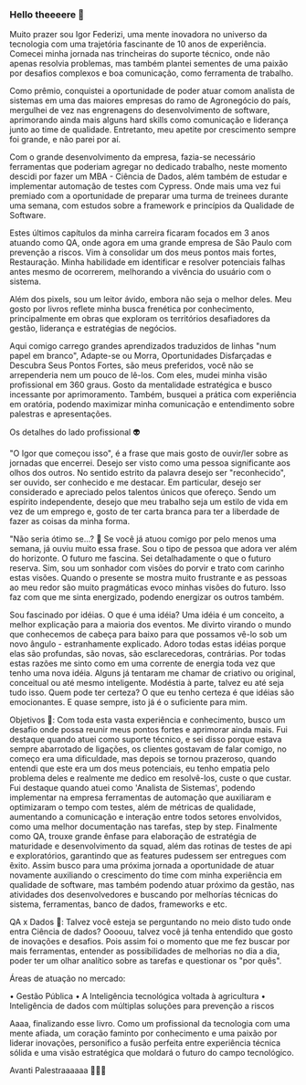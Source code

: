 ### Hello theeeere 👋

Muito prazer sou Igor Federizi, uma mente inovadora no universo da tecnologia com uma trajetória fascinante de 10 anos de experiência. Comecei minha jornada nas trincheiras do suporte técnico, onde não apenas resolvia problemas, mas também plantei sementes de uma paixão por desafios complexos e boa comunicação, como ferramenta de trabalho.

Como prêmio, conquistei a oportunidade de poder atuar comom analista de sistemas em uma das maiores empresas do ramo de Agronegócio do país, mergulhei de vez nas engrenagens do desenvolvimento de software, aprimorando ainda mais alguns hard skills como comunicação e liderança junto ao time de qualidade. Entretanto, meu apetite por crescimento sempre foi grande, e não parei por aí.

Com o grande desenvolvimento da empresa, fazia-se necessário ferramentas que poderiam agregar no dedicado trabalho, neste momento descidi por fazer um MBA - Ciência de Dados, além também de estudar e implementar automação de testes com Cypress. Onde mais uma vez fui premiado com a oportunidade de preparar uma turma de treinees durante uma semana, com estudos sobre a framework e princípios da Qualidade de Software.

Estes últimos capítulos da minha carreira ficaram focados em 3 anos atuando como QA, onde agora em uma grande empresa de São Paulo com prevenção a riscos. Vim à consolidar um dos meus pontos mais fortes, Restauração. Minha habilidade em identificar e resolver potenciais falhas antes mesmo de ocorrerem, melhorando a vivência do usuário com o sistema.

Além dos pixels, sou um leitor ávido, embora não seja o melhor deles. Meu gosto por livros reflete minha busca frenética por conhecimento, principalmente em obras que exploram os territórios desafiadores da gestão, liderança e estratégias de negócios. 

Aqui comigo carrego grandes aprendizados traduzidos de linhas "num papel em branco", Adapte-se ou Morra, Oportunidades Disfarçadas e Descubra Seus Pontos Fortes, são meus preferidos, você não se arrependeria nem um pouco de lê-los. Com eles, mudei minha visão profissional em 360 graus. Gosto da mentalidade estratégica e busco incessante por aprimoramento. Também, busquei a prática com experiência em oratória, podendo maximizar minha comunicação e entendimento sobre palestras e apresentações.


Os detalhes do lado profissional 👽

"O Igor que começou isso", é a frase que mais gosto de ouvir/ler sobre as jornadas que encerrei.
Desejo ser visto como uma pessoa significante aos olhos dos outros. No sentido estrito da palavra desejo ser "reconhecido", ser ouvido, ser conhecido e me destacar. Em particular, desejo ser considerado e apreciado pelos talentos únicos que ofereço. Sendo um espírito independente, desejo que meu trabalho seja um estilo de vida em vez de um emprego e, gosto de ter carta branca para ter a liberdade de fazer as coisas da minha forma.

"Não seria ótimo se...? 🤞
Se você já atuou comigo por pelo menos uma semana, já ouviu muito essa frase. Sou o tipo de pessoa que adora ver além do horizonte. O futuro me fascina. Sei detalhadamente o que o futuro reserva. Sim, sou um sonhador com visões do porvir e trato com carinho estas visões. Quando o presente se mostra muito frustrante e as pessoas ao meu redor são muito pragmáticas evoco minhas visões do futuro. Isso faz com que me sinta energizado, podendo energizar os outros também.

Sou fascinado por idéias. O que é uma idéia? Uma idéia é um conceito, a melhor explicação para a maioria dos eventos. Me divirto virando o mundo que conhecemos de cabeça para baixo para que possamos vê-lo sob um novo ângulo - estranhamente explicado. Adoro todas estas idéias porque elas são profundas, são novas, são esclarecedoras, contrárias. Por todas estas razões me sinto como em uma corrente de energia toda vez que tenho uma nova idéia. Alguns já tentaram me chamar de criativo ou original, conceitual ou até mesmo inteligente. Modéstia à parte, talvez eu até seja tudo isso. Quem pode ter certeza? O que eu tenho certeza é que idéias são emocionantes. E quase sempre, isto já é o suficiente para mim.


Objetivos 🤖:
Com toda esta vasta experiência e conhecimento, busco um desafio onde possa reunir meus pontos fortes e aprimorar ainda mais. Fui destaque quando atuei como suporte técnico, e sei disso porque estava sempre abarrotado de ligações, os clientes gostavam de falar comigo, no começo era uma dificuldade, mas depois se tornou prazeroso, quando entendi que este era um dos meus potenciais, eu tenho empatia pelo problema deles e realmente me dedico em resolvê-los, custe o que custar. Fui destaque quando atuei como 'Analista de Sistemas', podendo implementar na empresa ferramentas de automação que auxiliaram e optimizaram o tempo com testes, além de métricas de qualidade, aumentando a comunicação e interação entre todos setores envolvidos, como uma melhor documentação nas tarefas, step by step. Finalmente como QA, trouxe grande ênfase para elaboração de estratégia de maturidade e desenvolvimento da squad, além das rotinas de testes de api e exploratórios, garantindo que as features pudessem ser entregues com êxito. Assim busco para uma próxima jornada a oportunidade de atuar novamente auxiliando o crescimento do time com minha experiência em qualidade de software, mas também podendo atuar próximo da gestão, nas atividades dos desenvolvedores e buscando por melhorías técnicas do sistema, ferramentas, banco de dados, frameworks e etc.

QA x Dados 👻:
Talvez você esteja se perguntando no meio disto tudo onde entra Ciência de dados? Oooouu, talvez você já tenha entendido que gosto de inovações e desafios. Pois assim foi o momento que me fez buscar por mais ferramentas, entender as possibilidades de melhorias no dia a dia, poder ter um olhar analítico sobre as tarefas e questionar os "por quês". 

Áreas de atuação no mercado:

• Gestão Pública
• A Inteligência tecnológica voltada à agricultura
• Inteligência de dados com múltiplas soluções para prevenção a riscos

Aaaa, finalizando esse livro. Como um profissional da tecnologia com uma mente afiada, um coração faminto por conhecimento e uma paixão por liderar inovações, personifico a fusão perfeita entre experiência técnica sólida e uma visão estratégica que moldará o futuro do campo tecnológico. 

Avanti Palestraaaaaa 💚💚💚

